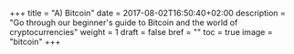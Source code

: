 +++
title = "A) Bitcoin"
date = 2017-08-02T16:50:40+02:00
description = "Go through our beginner's guide to Bitcoin and the world of cryptocurrencies"
weight = 1
draft = false
bref = ""
toc = true
image = "bitcoin"
+++
